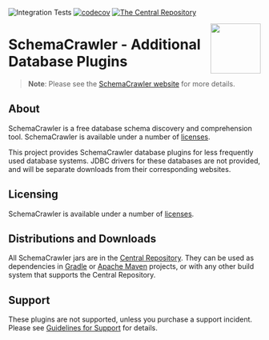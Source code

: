 ![Integration Tests](https://github.com/schemacrawler/SchemaCrawler-Database-Plugins/workflows/Integration%20Tests/badge.svg)
[![codecov](https://codecov.io/gh/schemacrawler/SchemaCrawler/branch/main/graph/badge.svg)](https://app.codecov.io/gh/schemacrawler/SchemaCrawler-Database-Plugins)
[![The Central Repository](https://img.shields.io/maven-central/v/us.fatehi/schemacrawler-database-plugins-parent.svg)](https://search.maven.org/search?q=g:us.fatehi%20schemacrawler*)



<img src="https://raw.githubusercontent.com/schemacrawler/SchemaCrawler/main/schemacrawler-website/src/site/resources/images/schemacrawler_logo.png" height="100px" width="100px" align="right" />

# SchemaCrawler - Additional Database Plugins

> **Note**: Please see the [SchemaCrawler website](https://www.schemacrawler.com/) for more details.

## About

SchemaCrawler is a free database schema discovery and comprehension tool. SchemaCrawler is available under a number of [licenses](https://sualeh.github.io/SchemaCrawler/license.html).

This project provides SchemaCrawler database plugins for less frequently used database systems. JDBC drivers for these databases are not provided, and will be separate downloads from their corresponding websites. 

## Licensing

SchemaCrawler is available under a number of [licenses](https://www.schemacrawler.com/license.html).

## Distributions and Downloads

All SchemaCrawler jars are in the [Central Repository](https://search.maven.org/search?q=g:us.fatehi%20a:schemacrawler*). They can be used as dependencies in [Gradle](https://gradle.org/) or [Apache Maven](https://maven.apache.org/) projects, or with any other build system that supports the Central Repository. 

## Support

These plugins are not supported, unless you purchase a support incident. Please see [Guidelines for Support](https://sualeh.github.io/SchemaCrawler/consulting.html) for details.
